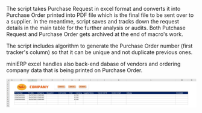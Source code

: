 <p>The script takes Purchase Request in excel format and converts it into Purchase Order printed into PDF file which is the final file to be sent over to a supplier. In the meantime, script saves and tracks down the request details in the main table for the further analysis or audits. Both Putchase Request and Purchase Order gets archived at the end of macro's work.</p>
<p>The script includes algorithm to generate the Purchase Order number (first tracker's column) so that it can be unique and not duplicate previous ones.</p>
<p>miniERP excel handles also back-end dabase of vendors and ordering company data that is being printed on Purchase Order.</p>
<img src="images/tracker.JPG">
